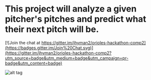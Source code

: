 # This project will analyze a given pitcher's pitches and predict what their next pitch will be.

[![Join the chat at https://gitter.im/jhyman2/orioles-hackathon-comp2](https://badges.gitter.im/Join%20Chat.svg)](https://gitter.im/jhyman2/orioles-hackathon-comp2?utm_source=badge&utm_medium=badge&utm_campaign=pr-badge&utm_content=badge)


![alt tag](https://raw.github.com/jhyman2/orioles-hackathon-comp2/master/screenshot.png)